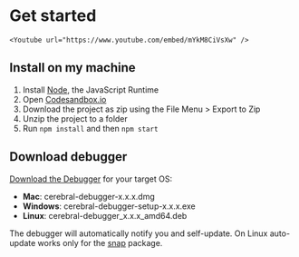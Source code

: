 # Get started

```marksy
<Youtube url="https://www.youtube.com/embed/mYkM8CiVsXw" />
```

## Install on my machine

1.  Install [Node](https://nodejs.org/en/), the JavaScript Runtime
2.  Open [Codesandbox.io](https://codesandbox.io/s/qj183506)
3.  Download the project as zip using the File Menu > Export to Zip
4.  Unzip the project to a folder
5.  Run `npm install` and then `npm start`

## Download debugger

[Download the Debugger](https://github.com/cerebral/cerebral-debugger/releases) for your target OS:

* **Mac**: cerebral-debugger-x.x.x.dmg
* **Windows**: cerebral-debugger-setup-x.x.x.exe
* **Linux**: cerebral-debugger_x.x.x_amd64.deb

The debugger will automatically notify you and self-update. On Linux auto-update works only for the [snap](https://snapcraft.io) package.
